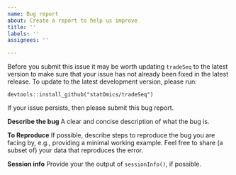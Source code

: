 ```yaml
---
name: Bug report
about: Create a report to help us improve
title: ''
labels: ''
assignees: ''

---
```


Before you submit this issue it may be worth updating `tradeSeq` to the latest version to make sure that your issue has not already been fixed in the latest release. To update to the latest development version, please run:

```
devtools::install_github("statOmics/tradeSeq")
```

If your issue persists, then please submit this bug report.

**Describe the bug**
A clear and concise description of what the bug is.

**To Reproduce**
If possible, describe steps to reproduce the bug you are facing by, e.g., providing a minimal working example. Feel free to share (a subset of) your data that reproduces the error.

**Session info**
Provide your the output of `sessionInfo()`, if possible.
